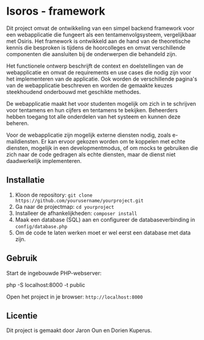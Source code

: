 # Isoros - framework

Dit project omvat de ontwikkeling van een simpel backend framework voor een webapplicatie die fungeert als een
tentamenvolgsysteem, vergelijkbaar met Osiris. Het framework is ontwikkeld aan de hand van de theoretische kennis die
besproken is tijdens de hoorcolleges en omvat verschillende componenten die aansluiten bij de onderwerpen die behandeld
zijn.

Het functionele ontwerp beschrijft de context en doelstellingen van de webapplicatie en omvat de requirements en use
cases die nodig zijn voor het implementeren van de applicatie. Ook worden de verschillende pagina's van de webapplicatie
beschreven en worden de gemaakte keuzes steekhoudend onderbouwd met geschikte methodes.

De webapplicatie maakt het voor studenten mogelijk om zich in te schrijven voor tentamens en hun cijfers en tentamens 
te bekijken. Beheerders hebben toegang tot alle onderdelen van het systeem en kunnen deze beheren.

Voor de webapplicatie zijn mogelijk externe diensten nodig, zoals e-maildiensten. Er kan ervoor gekozen worden om te
koppelen met echte diensten, mogelijk in een developmentmodus, of om mocks te gebruiken die zich naar de code gedragen
als echte diensten, maar de dienst niet daadwerkelijk implementeren.


## Installatie

1. Kloon de repository: `git clone https://github.com/yourusername/yourproject.git`
2. Ga naar de projectmap: `cd yourproject`
3. Installeer de afhankelijkheden: `composer install`
4. Maak een database (SQL) aan en configureer de databaseverbinding in `config/database.php`
5. Om de code te laten werken moet er wel eerst een database met data zijn. 

## Gebruik

Start de ingebouwde PHP-webserver:

php -S localhost:8000 -t public

Open het project in je browser: `http://localhost:8000`


## Licentie

Dit project is gemaakt door Jaron Oun en Dorien Kuperus.
